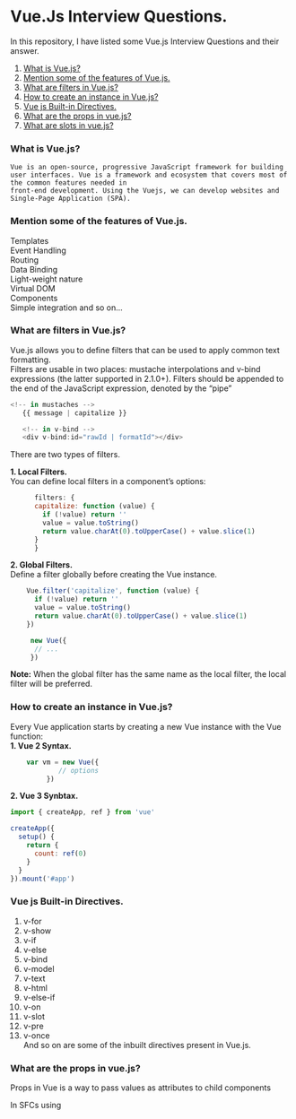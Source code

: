 # Vue.Js Interview Questions.
In this repository, I have listed some Vue.js Interview Questions and their answer. <br />

1. [What is Vue.js?](#what-is-react-js) <br />
2. [Mention some of the features of Vue.js.](#mention-some-of-the-features-of-vuejs) <br />
3. [What are filters in Vue.js?](#what-are-filters-in-vuejs) <br />
4. [How to create an instance in Vue.js?](#how-to-create-an-instance-in-vuejs) <br />
5. [Vue js Built-in Directives.](#vue-js-built-in-directives) <br />
6. [What are the props in vue.js?](#what-are-the-props-in-vuejs) <br />
7. [What are slots in vue.js?](#what-are-slots-in-vuejs) <br />




### What is Vue.js?
    Vue is an open-source, progressive JavaScript framework for building user interfaces. Vue is a framework and ecosystem that covers most of the common features needed in 
    front-end development. Using the Vuejs, we can develop websites and Single-Page Application (SPA).


### Mention some of the features of Vue.js.
  Templates <br />
	Event Handling <br />
	Routing  <br />
	Data Binding  <br />
	Light-weight nature  <br />
  Virtual DOM <br />
  Components <br />
  Simple integration and so on... 


  
### What are filters in Vue.js?
   Vue.js allows you to define filters that can be used to apply common text formatting. <br />
   Filters are usable in two places: mustache interpolations and v-bind expressions (the latter supported in 2.1.0+). 
   Filters should be appended to the end of the JavaScript expression, denoted by the “pipe”

 ```javascript
<!-- in mustaches -->
	{{ message | capitalize }}

	<!-- in v-bind -->
	<div v-bind:id="rawId | formatId"></div>
```
There are two types of filters.  <br />

 <strong>1. Local Filters.</strong> <br />
   You can define local filters in a component’s options:
```javascript
      filters: {
	  capitalize: function (value) {
		if (!value) return ''
		value = value.toString()
		return value.charAt(0).toUpperCase() + value.slice(1)
	  }
      }
```
   <strong>2. Global Filters.</strong> <br />
   Define a filter globally before creating the Vue instance.
```javascript
    Vue.filter('capitalize', function (value) {
	  if (!value) return ''
	  value = value.toString()
	  return value.charAt(0).toUpperCase() + value.slice(1)
	})

     new Vue({
	  // ...
     })
```
   <strong>Note:</strong> When the global filter has the same name as the local filter, the local filter will be preferred.

### How to create an instance in Vue.js?
Every Vue application starts by creating a new Vue instance with the Vue function: <br />
<strong>1. Vue 2 Syntax.</strong> <br />
```javascript
    var vm = new Vue({
	        // options
	     })
```
<strong>2. Vue 3 Synbtax.</strong> <br />
```javascript
import { createApp, ref } from 'vue'

createApp({
  setup() {
	return {
	  count: ref(0)
	}
  }
}).mount('#app')
```

### Vue js Built-in Directives.
   1. v-for <br /> 
   2. v-show <br />
   3. v-if <br />
   4. v-else <br />
   5. v-bind <br />
   6. v-model <br />
   7. v-text <br /> 
   8. v-html <br /> 
   9. v-else-if <br />
   10. v-on <br />
   11. v-slot <br />
   12. v-pre <br />
   13. v-once <br />
     And so on are some of the inbuilt directives present in Vue.js.

### What are the props in vue.js?
   Props in Vue is a way to pass values as attributes to child components
   
   In SFCs using <script setup>, props can be declared using the defineProps() macro:
```javascript
   <script setup>
	const props = defineProps(['foo'])
	console.log(props.foo)
   </script>
```
In non-<script setup> components, props are declared using the props option:

```javascript
   export default {
	  props: ['foo'],
	  setup(props) {
		// setup() receives props as the first argument.
		console.log(props.foo)
	  }
   }
```

### What are slots in vue.js?
    Using Slot, We can  pass a template fragment to a child component from the parent, and let the child component render the fragment within its own template.
    For example, we may have a <Button> component that supports usage like this:
    
```javascript
<Button>
  Click me! <!-- slot content -->
</Button>
```
The template of <Button> looks like this:

```javascript
<button class="btn btn-success">
  <slot></slot> <!-- slot outlet -->
</button>
```
